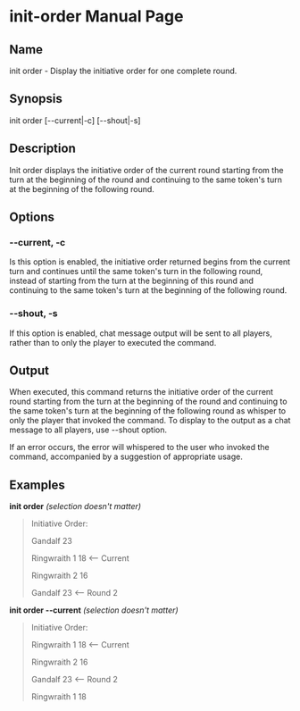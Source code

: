 
# init-order Manual Page

## Name

init order - Display the initiative order for one complete round.

## Synopsis

init order \[--current|-c\] \[--shout|-s\] 

## Description

Init order displays the initiative order of the current round starting from the turn at the beginning of the round and continuing to the same token's turn at the beginning of the following round.

## Options

### --current, -c
Is this option is enabled, the initiative order returned begins from the current turn and continues until the same token's turn in the following round, instead of starting from the turn at the beginning of this round and continuing to the same token's turn at the beginning of the following round.

### --shout, -s
If this option is enabled, chat message output will be sent to all players, rather than to only the player to executed the command.

## Output

When executed, this command returns the initiative order of the current round starting from the turn at the beginning of the round and continuing to the same token's turn at the beginning of the following round as whisper to only the player that invoked the command. To display to the output as a chat message to all players, use --shout option.

If an error occurs, the error will whispered to the user who invoked the command, accompanied by a suggestion of appropriate usage.

## Examples

**init order** *(selection doesn't matter)*

> Initiative Order: 
> 
> Gandalf         23
>
> Ringwraith 1    18  <-- Current
> 
> Ringwraith 2    16
> 
> Gandalf         23  <-- Round 2

**init order --current** *(selection doesn't matter)*

> Initiative Order: 
>
> Ringwraith 1    18  <-- Current
> 
> Ringwraith 2    16
> 
> Gandalf         23  <-- Round 2
>
> Ringwraith 1    18